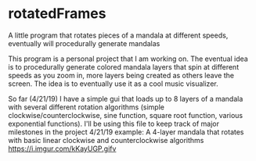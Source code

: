 # rotatedFrames
A little program that rotates pieces of a mandala at different speeds, eventually will procedurally generate mandalas

This program is a personal project that I am working on.  The eventual idea is to procedurally generate
colored mandala layers that spin at different speeds as you zoom in, more layers being created as others leave
the screen.  The idea is to eventually use it as a cool music visualizer.


So far (4/21/19) I have a simple gui that loads up to 8 layers of a mandala with several different rotation
algorithms (simple clockwise/counterclockwise, sine function, square root function, various exponential functions).
I'll be using this file to keep track of major milestones in the project
4/21/19 example:  A 4-layer mandala that rotates with basic linear clockwise and counterclockwise algorithms
https://i.imgur.com/kKayUGP.gifv
